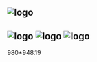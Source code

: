 ![logo](https://raw.githubusercontent.com/jcodeing/XMediaGo/master/readme/kmedia_logo.png)
----
![logo](https://raw.githubusercontent.com/jcodeing/XMediaGo/master/readme/demo_ui_296.gif)
![logo](https://raw.githubusercontent.com/jcodeing/XMediaGo/master/readme/demo_ui_296.gif)
![logo](https://raw.githubusercontent.com/jcodeing/XMediaGo/master/readme/demo_ui_296.gif)
-----
980*948.19